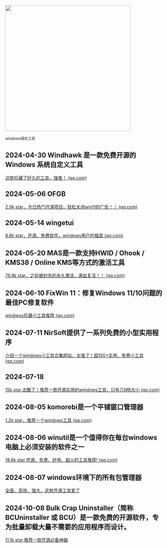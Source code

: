 <img src="https://img.picui.cn/free/2024/10/22/67176ccbb538d.png" width="400" />  

<small>windows调优工具</small>

## 2024-04-30 Windhawk 是一款免费开源的 Windows 系统自定义工具

[这款珍藏了好久的工具，强推！ (qq.com)](https://mp.weixin.qq.com/s?__biz=MzU4MjY3Mzc3OQ==&mid=2247491081&idx=1&sn=cf3c7a5aa2c8a28b548e9a48a9cbf489&chksm=fdb5ea15cac26303f8e99d5940f0dc435cfe393463c698e899739e01def6d340ce398c4fc2da&token=530396526&lang=zh_CN#rd)

## 2024-05-06 OFGB

[2.9k star，今日热门开源项目，轻松关闭win11的广告！！ (qq.com)](https://mp.weixin.qq.com/s?__biz=MzU4MjY3Mzc3OQ==&mid=2247491175&idx=1&sn=85e6b0764e2fb40dfc7662631d53ba21&chksm=fdb5ea7bcac2636d014cbd4b524f1a29b6c4d15c5feaae7cdc013fe3cab1cfa52b756bdc28d2&token=530396526&lang=zh_CN#rd)

## 2024-05-14 wingetui

[8.8k star，开源、免费软件，windows用户的福音 (qq.com)](https://mp.weixin.qq.com/s?__biz=MzU4MjY3Mzc3OQ==&mid=2247491299&idx=1&sn=0444f7acba9168db5ed91f2f5d23a52d&chksm=fdb5eaffcac263e96a00e1faad4c21304e2770df7bac04e571a46e04264a955e49399a3f6439&token=530396526&lang=zh_CN#rd)

## 2024-05-20 MAS是一款支持HWID / Ohook / KMS38 / Online KMS等方式的激活工具

[76.8k star，之前被封杀的永久激活，满血复活！！ (qq.com)](https://mp.weixin.qq.com/s?__biz=MzU4MjY3Mzc3OQ==&mid=2247491400&idx=1&sn=318e905da81e21a55e8a196deff855de&chksm=fdb5eb54cac26242dbfb213e7548d7c6cd429d93fea10a924c56822290ea2969e694ae8d1e3a&token=530396526&lang=zh_CN#rd)

## 2024-06-10 FixWin 11：修复Windows 11/10问题的最佳PC修复软件

[windwos珍藏小工具推荐 (qq.com)](https://mp.weixin.qq.com/s?__biz=MzU4MjY3Mzc3OQ==&mid=2247491733&idx=1&sn=0748be59015294e228b0fe0ad3cffe84&chksm=fdb61489cac19d9f2c37b96f6ae503fa530c097ebe27c9152152b701b7a264748d72b834aff6&token=1235617352&lang=zh_CN#rd)

## 2024-07-11 NirSoft提供了一系列免费的小型实用程序

[介绍一个windows小工具合集网站，太强了！超100+实用、免费小工具 (qq.com)](https://mp.weixin.qq.com/s?__biz=MzU4MjY3Mzc3OQ==&mid=2247492292&idx=1&sn=aead1a5a06913c278dadd9a309f181e5&chksm=fdb616d8cac19fcead5f711d4f6793a15458ca17721207f84e409c7756c6cb3a4e321ad797ff&token=1387101140&lang=zh_CN#rd)

## 2024-07-18

[15k star,太酷了！推荐一款开源实用的windows工具，只有几MB大小 (qq.com)](https://mp.weixin.qq.com/s?__biz=MzU4MjY3Mzc3OQ==&mid=2247492385&idx=1&sn=1cf3c293eeff49ec5ba748faf824b9f6&chksm=fdb6173dcac19e2be683a047a05b0db9698a4e0f84b9f5563d47dd670c156753572e65be341d&token=1387101140&lang=zh_CN#rd)

## 2024-08-05 komorebi是一个平铺窗口管理器

[1.2k star，推荐一个windows工具 (qq.com)](https://mp.weixin.qq.com/s?__biz=MzU4MjY3Mzc3OQ==&mid=2247492725&idx=1&sn=35d4115ee7d528d392b0310e9d3bdeba&chksm=fdb61069cac1997f2f6db6909e116657dcab1b6c0c3033670aaa00559f9196d0cd0c3af59207&token=1264986599&lang=zh_CN#rd)

## 2024-08-06 winutil是一个值得你在每台windows电脑上必须安装的软件之一

[18.6k star,开源、免费、好用、超火的工具推荐! (qq.com)](https://mp.weixin.qq.com/s?__biz=MzU4MjY3Mzc3OQ==&mid=2247492735&idx=1&sn=fb2fdcd5474cf79088d46a15a3e154b2&chksm=fdb61063cac19975bace6b7f1643c753fb0194f2a9e37b87a1d6736ffd8721f1b55d05d27fb4&token=1264986599&lang=zh_CN#rd)

## 2024-08-07 windows环境下的所有包管理器

[全面、高效、强大，这款开源工具爱了](https://mp.weixin.qq.com/s?__biz=MzU4MjY3Mzc3OQ==&mid=2247492744&idx=1&sn=c24c37723720149416ed32c7a699fd4e&chksm=fdb61094cac19982c7e6a8019c2daad2f9b635bd873dd6d722710586386ad745092f51ed4911&token=1264986599&lang=zh_CN#rd) 

## 2024-10-08 Bulk Crap Uninstaller（简称 BCUninstaller 或 BCU）是一款免费的开源软件，专为批量卸载大量不需要的应用程序而设计。

[11.1k star,推荐一款开源必备神器](https://mp.weixin.qq.com/s?__biz=MzU4MjY3Mzc3OQ==&mid=2247495277&idx=1&sn=21226aee2392e88a7a565f76f9af5433&chksm=fdb61a71cac193673135ca0a45af8763e17d78723798321146db474e1788c9c2688cb3b6b27b&token=1783337456&lang=zh_CN#rd)